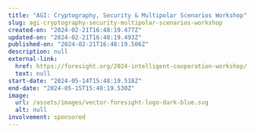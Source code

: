 ```yaml
---
title: "AGI: Cryptography, Security & Multipolar Scenarios Workshop"
slug: agi-cryptography-security-multipolar-scenarios-workshop
created-on: "2024-02-21T16:48:19.477Z"
updated-on: "2024-02-21T16:48:19.493Z"
published-on: "2024-02-21T16:48:19.506Z"
description: null
external-link:
  href: https://foresight.org/2024-intelligent-cooperation-workshop/
  text: null
start-date: "2024-05-14T15:48:19.518Z"
end-date: "2024-05-15T15:48:19.530Z"
image:
  url: /assets/images/vector-foresight-logo-dark-blue.svg
  alt: null
involvement: sponsored
---
```

